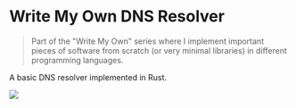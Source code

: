 # Write My Own DNS Resolver

> Part of the "Write My Own" series where I implement important pieces of software from scratch (or very minimal libraries) in different programming languages.

A basic DNS resolver implemented in Rust.

![](https://img.shields.io/badge/CREATED_BY-DREW_WORDEN-black)
